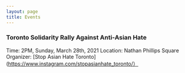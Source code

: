 ```yaml
---
layout: page
title: Events
---
```


### Toronto Solidarity Rally Against Anti-Asian Hate

Time: 2PM, Sunday, March 28th, 2021 
Location: Nathan Phillips Square
Organizer: [Stop Asian Hate Toronto](https://www.instagram.com/stopasianhate_toronto/）
